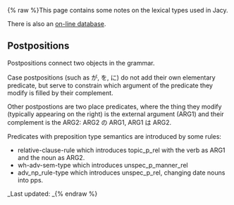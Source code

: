 {% raw %}This page contains some notes on the lexical types used in Jacy.

There is also an [on-line
database](http://compling.hss.ntu.edu.sg/ltdb/Jacy_1301/).

## Postpositions

Postpositions connect two objects in the grammar.

Case postpositions (such as が, を, に) do not add their own elementary
predicate, but serve to constrain which argument of the predicate they
modify is filled by their complement.

Other postpostions are two place predicates, where the thing they modify
(typically appearing on the right) is the external argument (ARG1) and
their complement is the ARG2: ARG2 の ARG1, ARG1 は ARG2.

Predicates with preposition type semantics are introduced by some rules:

- relative-clause-rule which introduces topic\_p\_rel with the verb as
ARG1 and the noun as ARG2.
- wh-adv-sem-type which introduces unspec\_p\_manner\_rel
- adv\_np\_rule-type which introduces unspec\_p\_rel, changing date
nouns into pps.

_Last updated: _{% endraw %}